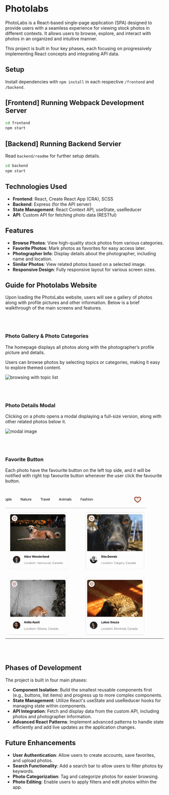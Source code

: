 # Photolabs

PhotoLabs is a React-based single-page application (SPA) designed to provide users with a seamless experience for viewing stock photos in different contexts. It allows users to browse, explore, and interact with photos in an organized and intuitive manner.

This project is built in four key phases, each focusing on progressively implementing React concepts and integrating API data.


## Setup

Install dependencies with `npm install` in each respective `/frontend` and `/backend`.

## [Frontend] Running Webpack Development Server

```sh
cd frontend
npm start
```

## [Backend] Running Backend Servier

Read `backend/readme` for further setup details.

```sh
cd backend
npm start
```

## Technologies Used

- **Frontend**: React, Create React App (CRA), SCSS
- **Backend**: Express (for the API server)
- **State Management**: React Context API, useState, useReducer
- **API**: Custom API for fetching photo data (RESTful)


## Features

- **Browse Photos**: View high-quality stock photos from various categories.
- **Favorite Photos**: Mark photos as favorites for easy access later.
- **Photographer Info**: Display details about the photographer, including name and location.
- **Similar Photos**: View related photos based on a selected image.
- **Responsive Design**: Fully responsive layout for various screen sizes.



## Guide for Photolabs Website

Upon loading the PhotoLabs website, users will see a gallery of photos along with profile pictures and other information. Below is a brief walkthrough of the main screens and features.

<br><br>
### Photo Gallery & Photo Categories
The homepage displays all photos along with the photographer’s profile picture and details.

Users can browse photos by selecting topics or categories, making it easy to explore themed content.

![browsing with topic list](topicList.gif)

<br><br>
### Photo Details Modal
Clicking on a photo opens a modal displaying a full-size version, along with other related photos below it.

![modal image](modalPage.gif)

<br><br>
### Favorite Button
Each photo have the favourite button on the left top side, and it will be notified with right top favourite button whenever the user click the favourite button. 

![fav button](favButton.gif)

<br><br>

## Phases of Development

The project is built in four main phases:

- **Component Isolation**: Build the smallest reusable components first (e.g., buttons, list items) and progress up to more complex components.
- **State Management**: Utilize React's useState and useReducer hooks for managing state within components.
- **API Integration**: Fetch and display data from the custom API, including photos and photographer information.
- **Advanced React Patterns**: Implement advanced patterns to handle state efficiently and add live updates as the application changes.


## Future Enhancements

- **User Authentication**: Allow users to create accounts, save favorites, and upload photos.
- **Search Functionality**: Add a search bar to allow users to filter photos by keywords.
- **Photo Categorization**: Tag and categorize photos for easier browsing.
- **Photo Editing**: Enable users to apply filters and edit photos within the app.





